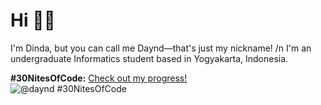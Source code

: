 # Hi 👋🏻
I'm Dinda, but you can call me Daynd—that's just my nickname! 
/n I'm an undergraduate Informatics student based in Yogyakarta, Indonesia.

**#30NitesOfCode:** [Check out my progress!](https://www.codedex.io/@daynd/30-nites-of-code)  
  ![@daynd #30NitesOfCode](https://www.codedex.io/api/petStatus?user=daynd)
